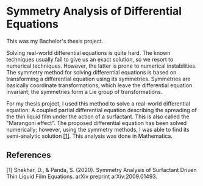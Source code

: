 # Symmetry Analysis of Differential Equations

This was my Bachelor's thesis project. 

Solving real-world differential equations is quite hard. The known techniques usually fail to give us an exact solution, so we resort to numerical techniques. However, the latter is prone to numerical instabilities. The symmetry method for solving differential equations is based on transforming a differential equation using its symmetries. Symmetries are basically coordinate transformations, which leave the differential equation invariant; the symmetries form a Lie group of transformations. 

For my thesis project, I used this method to solve a real-world differential equation: A coupled partial differential equation describing the spreading of the thin liquid film under the action of a surfactant. This is also called the "Marangoni effect". The proposed differential equation has been solved numerically; however, using the symmetry methods, I was able to find its semi-analytic solution [[1]](#1). This analysis was done in Mathematica.

## References
<a id="1">[1]</a> 
Shekhar, D., & Panda, S. (2020). Symmetry Analysis of Surfactant Driven Thin Liquid Film Equations. arXiv preprint arXiv:2009.01493.

